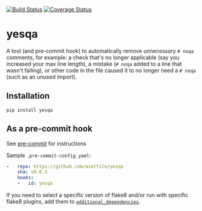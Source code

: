 [![Build Status](https://travis-ci.org/asottile/yesqa.svg?branch=master)](https://travis-ci.org/asottile/yesqa)
[![Coverage Status](https://coveralls.io/repos/github/asottile/yesqa/badge.svg?branch=master)](https://coveralls.io/github/asottile/yesqa?branch=master)

yesqa
=====

A tool (and pre-commit hook) to automatically remove unnecessary `# noqa`
comments, for example: a check that's no longer applicable (say you increased your
max line length), a mistake (`# noqa` added to a line that wasn't failing),
or other code in the file caused it to no longer need a `# noqa` (such as an unused import).

## Installation

`pip install yesqa`


## As a pre-commit hook

See [pre-commit](https://github.com/pre-commit/pre-commit) for instructions

Sample `.pre-commit-config.yaml`:

```yaml
-   repo: https://github.com/asottile/yesqa
    sha: v0.0.3
    hooks:
    -   id: yesqa
```

If you need to select a specific version of flake8 and/or run with specific
flake8 plugins, add them to [`additional_dependencies`][0].

[0]: http://pre-commit.com/#pre-commit-configyaml---hooks
